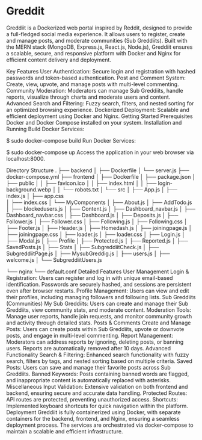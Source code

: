 # Greddit
Greddiit is a Dockerized web portal inspired by Reddit, designed to provide a full-fledged social media experience. It allows users to register, create and manage posts, and moderate communities (Sub Greddiits). Built with the MERN stack (MongoDB, Express.js, React.js, Node.js), Greddiit ensures a scalable, secure, and responsive platform with Docker and Nginx for efficient content delivery and deployment.

Key Features
User Authentication: Secure login and registration with hashed passwords and token-based authentication.
Post and Comment System: Create, view, upvote, and manage posts with multi-level commenting.
Community Moderation: Moderators can manage Sub Greddiits, handle reports, visualize through charts and moderate users and content.
Advanced Search and Filtering: Fuzzy search, filters, and nested sorting for an optimized browsing experience.
Dockerized Deployment: Scalable and efficient deployment using Docker and Nginx.
Getting Started
Prerequisites
Docker and Docker Compose installed on your system.
Installation and Running
Build Docker Services:

$ sudo docker-compose build
Run Docker Services:

$ sudo docker-compose up
Access the application in your web browser via localhost:8000.

Directory Structure
.
├── backend
│   ├── Dockerfile
│   └── server.js
├── docker-compose.yml
├── frontend
│   ├── Dockerfile
│   ├── package.json
│   ├── public
│   │   ├── favicon.ico
│   │   ├── index.html
│   │   ├── login-background.webp
│   │   └── robots.txt
│   └── src
│       ├── App.js
│       ├── index.js
│       ├── app.css   
│       ├── index.css
│       └── MyComponents
│           ├── About.js
│           ├── AddTodo.js
│           ├── blockedusers.js
│           ├── Content.js
│           ├── Dashboard_navbar.js
│           ├── Dashboard_navbar.css
│           ├── Dashboard.js
│           ├── Deposits.js
│           ├── Follower.js
│           ├── Follower.css
│           ├── Following.js
│           ├── Following.css
│           ├── Footer.js
│           ├── Header.js
│           ├── Homedash.js
│           ├── joiningpage.js
│           ├── joiningpage.css
│           ├── loader.js
│           ├── loader.css
│           ├── Login.js
│           ├── Modal.js
│           ├── Profile
│           ├── Protected.js
│           ├── Reported.js
│           ├── SavedPosts.js
│           ├── Stats
│           ├── SubgreddiitCheck.js
│           ├── SubgreddiitPage.js
│           ├── MysubGreddig.js
│           ├── users.js
│           ├── welcome.js
│           └── SubgreddiitUsers.js

└── nginx
    └── default.conf
Detailed Features
User Management
Login & Registration: Users can register and log in with unique email-based identification. Passwords are securely hashed, and sessions are persistent even after browser restarts.
Profile Management: Users can view and edit their profiles, including managing followers and following lists.
Sub Greddiits (Communities)
My Sub Greddiits: Users can create and manage their Sub Greddiits, view community stats, and moderate content.
Moderation Tools: Manage user reports, handle join requests, and monitor community growth and activity through detailed stats.
Posts & Comments
Create and Manage Posts: Users can create posts within Sub Greddiits, upvote or downvote posts, and engage in multi-level commenting.
Report Management: Moderators can address reports by ignoring, deleting posts, or banning users. Reports are automatically removed after 10 days.
Advanced Functionality
Search & Filtering: Enhanced search functionality with fuzzy search, filters by tags, and nested sorting based on multiple criteria.
Saved Posts: Users can save and manage their favorite posts across Sub Greddiits.
Banned Keywords: Posts containing banned words are flagged, and inappropriate content is automatically replaced with asterisks.
Miscellaneous
Input Validation: Extensive validation on both frontend and backend, ensuring secure and accurate data handling.
Protected Routes: API routes are protected, preventing unauthorized access.
Shortcuts: Implemented keyboard shortcuts for quick navigation within the platform.
Deployment
Greddiit is fully containerized using Docker, with separate containers for the backend, frontend, and Nginx, ensuring a seamless deployment process. The services are orchestrated via docker-compose to maintain a scalable and efficient infrastructure.
